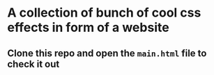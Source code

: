 # A collection of bunch of cool css effects in form of a website
## Clone this repo and open the `main.html` file to check it out
